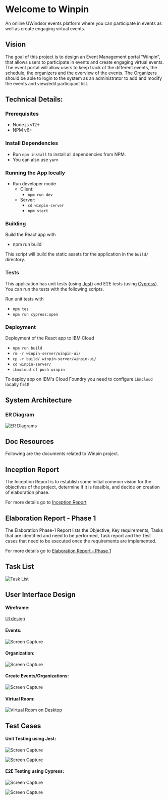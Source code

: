 # Welcome to Winpin

An online UWindsor events platform where you can participate in events as well as create engaging virtual events. 

## Vision
The goal of this project is to design an Event Management portal “Winpin”, that allows users to participate in events and create engaging virtual events. The event portal will allow users to keep track of the different events, the schedule, the organizers and the overview of the events. The Organizers should be able to login to the system as an administrator to add and modify the events and view/edit participant list.

## Technical Details:
### Prerequisites
 - Node.js v12+
 - NPM v6+
 
### Install Dependencies
 - Run `npm install` to install all dependencies from NPM.
 - You can also use `yarn`
 
### Running the App locally
 - Run developer mode
   - Client:
      - `npm run dev`
   - Server:
      - `cd winpin-server`
      - `npm start`
   
### Building

Build the React app with
- npm run build

This script will build the static assets for the application in the `build/` directory.

### Tests

This application has unit tests (using [Jest](https://jestjs.io/)) and E2E tests (using [Cypress](https://www.cypress.io/)). 
You can run the tests with the following scripts.

Run unit tests with
- `npm tes`
- `npm run cypress:open`

### Deployment

Deployment of the React app to IBM Cloud
- `npm run build`
- `rm -r winpin-server/winpin-ui/`
- `cp -r build/ winpin-server/winpin-ui/`
- `cd winpin-server/`
- `ibmcloud cf push winpin`

To deploy app on IBM's Cloud Foundry you need to configure `ibmcloud` locally first!

## System Architecture
### ER Diagram
![ER Diagrams](./images/ER%Diagram.PNG "Database ER Diagram") 

## Doc Resources
Following are the documents related to Winpin project.

## Inception Report
The Inception Report is to establish some initial common vision for the objectives of the project, determine if it is feasible, and decide on creation of elaboration phase.

For more details go to [Inception Report](./Inception%20Report.pdf)

## Elaboration Report - Phase 1
The Elaboration Phase-1 Report lists the Objective, Key requirements, Tasks that are identified and need to be performed, Task report and the Test cases that need to be executed once the requirements are implemented.

For more details go to [Elaboration Report - Phase 1](./Elaboration%20Report%20-%20Phase%201.pdf)


## Task List
![Task List](./images/Task%20List.PNG "Task List")


## User Interface Design

#### Wireframe: 
[UI design](./Page%20UI.pptx)

#### Events: 
![Screen Capture](./images/Event%20Page.gif "GIF") 

#### Organization: 
![Screen Capture](./images/Organization.gif "GIF") 

#### Create Events/Organizations: 
![Screen Capture](./images/CreateForms.gif "GIF") 

#### Virtual Room:
![Virtual Room on Desktop](./images/web1.png "Virtual Room on Desktop") 
<!--![Virtual Room on Mobile](./images/mobile1.png "Virtual Room on Mobile") -->

## Test Cases
#### Unit Testing using Jest: 
![Screen Capture](./images/test2.gif "GIF") 

![Screen Capture](./images/test3.gif "GIF") 

#### E2E Testing using Cypress: 
![Screen Capture](./images/cypress1.gif "GIF") 

![Screen Capture](./images/cypress2.gif "GIF") 





